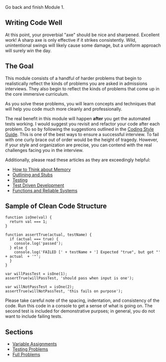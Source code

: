 Go back and finish Module 1. 
## Writing Code Well

At this point, your proverbial "axe" should be nice and sharpened. Excellent work! A sharp axe is only effective if it strikes consistently. Wild, unintentional swings will likely cause some damage, but a uniform approach will surely win the day. 

## The Goal

This module consists of a handful of harder problems that begin to realistically reflect the kinds of problems you are asked in admissions interviews. They also begin to reflect the kinds of problems that come up in the core immersive curriculum.

As you solve these problems, you will learn concepts and techniques that will help you code much more cleanly and professionally. 

The real benefit in this module will happen **after** you get the automated tests working. I would suggest you revisit and refactor your code after each problem. Do so by following the suggestions outlined in the [Coding Style Guide](https://learn.makerpass.com/groups/freeprep00/courses/reactorcore/course.free-prep?id=coding-style-guide). This is one of the best ways to ensure a successful interview. To fail with one curly brace out of order would be the height of tragedy. However, if your style and organization are precise, you can contend with the real challenges facing you in the interview.

Additionally, please read these articles as they are exceedingly helpful:
 
* [How to Think about Memory](https://learn.makerpass.com/groups/freeprep00/courses/reactorcore/course.free-prep?id=memory)
* [Outlining and Stubs](https://learn.makerpass.com/groups/freeprep00/courses/reactorcore/course.free-prep?id=outlining-and-stubs)
* [Testing](https://learn.makerpass.com/groups/freeprep00/courses/reactorcore/course.free-prep?id=testing)
* [Test Driven Development](https://learn.makerpass.com/groups/freeprep00/courses/reactorcore/course.free-prep?id=test-driven-development)
* [Functions and Reliable Systems](https://learn.makerpass.com/groups/freeprep00/courses/reactorcore/course.free-prep?id=functions-and-reliable-systems)





## Sample of Clean Code Structure



```
function isOne(val) {
  return val === 1;
}

function assertTrue(actual, testName) {
  if (actual === true) {
    console.log('passed');
  } else {
    console.log('FAILED [' + testName + '] Expected "true", but got "' + actual  + '"';
  }
}

var willPassTest = isOne(1);
assertTrue(willPassTest, 'should pass when input is one');

var willNotPassTest = isOne(2);
assertTrue(willNotPassTest, 'this fails on purpose');
```

Please take careful note of the spacing, indentation, and consistency of the code. Run this code in a console to get a sense of what is going on. The second test is included for demonstrative purpses; in general, you do not want to include failing tests. 

## Sections
  * [Variable Assignments](https://learn.makerpass.com/groups/freeprep00/courses/reactorcore/course.free-prep?id=variableassignments)
  * [Testing Problems](https://learn.makerpass.com/groups/freeprep00/courses/reactorcore/course.free-prep?id=testingproblems)
  * [Full Problems](https://learn.makerpass.com/groups/freeprep00/courses/reactorcore/course.free-prep?id=fullproblems)











